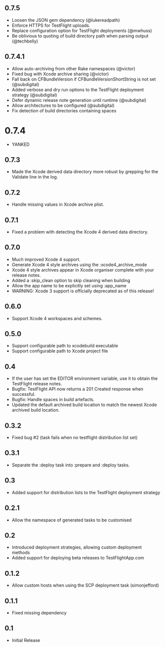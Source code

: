 ## 0.7.5
* Loosen the JSON gem dependency (@lukereadpath)
* Enforce HTTPS for TestFlight uploads.
* Replace configuration option for TestFlight deployments (@mwhuss)
* Be oblivious to quoting of build directory path when parsing output (@techbelly)

## 0.7.4.1
* Allow auto-archiving from other Rake namespaces (@victor)
* Fixed bug with Xcode archive sharing (@victor)
* Fall back on CFBundleVersion if CFBundleVersionShortString is not set (@subdigital)
* Added verbose and dry run options to the TestFlight deployment strategy (@subdigital)
* Defer dynamic release note generation until runtime (@subdigital)
* Allow architectures to be configured (@subdigital)
* Fix detection of build directories containing spaces

# 0.7.4
* YANKED

## 0.7.3
* Made the Xcode derived data directory more robust by grepping for the Validate line in the log.

## 0.7.2
* Handle missing values in Xcode archive plist.

## 0.7.1
* Fixed a problem with detecting the Xcode 4 derived data directory.

## 0.7.0
* Much improved Xcode 4 support.
* Generate Xcode 4 style archives using the :xcode4_archive_mode
* Xcode 4 style archives appear in Xcode organiser complete with your release notes.
* Added a :skip_clean option to skip cleaning when building
* Allow the app name to be explicitly set using :app_name
* WARNING: Xcode 3 support is officially deprecated as of this release!

## 0.6.0
* Support Xcode 4 workspaces and schemes.

## 0.5.0
* Support configurable path to xcodebuild executable
* Support configurable path to Xcode project file

## 0.4
* If the user has set the EDITOR environment variable, use it to obtain the TestFlight release notes.
* Bugfix: TestFlight API now returns a 201 Created response when successful.
* Bugfix: Handle spaces in build artefacts.
* Updated the default archived build location to match the newest Xcode archived build location.

## 0.3.2
* Fixed bug #2 (task fails when no testflight distribution list set)

## 0.3.1
* Separate the :deploy task into :prepare and :deploy tasks.

## 0.3
* Added support for distribution lists to the TestFlight deployment strategy

## 0.2.1
* Allow the namespace of generated tasks to be customised

## 0.2
* Introduced deployment strategies, allowing custom deployment methods
* Added support for deploying beta releases to TestFlightApp.com

## 0.1.2

* Allow custom hosts when using the SCP deployment task (simonjefford)

## 0.1.1
* Fixed missing dependency

## 0.1
* Initial Release
